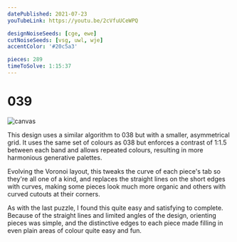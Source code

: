 ```yaml
---
datePublished: 2021-07-23
youTubeLink: https://youtu.be/2cVfuUCeWPQ

designNoiseSeeds: [cge, ewe]
cutNoiseSeeds: [vsg, uwl, wje]
accentColor: '#20c5a3'

pieces: 289
timeToSolve: 1:15:37
---
```


# 039

![canvas](https://res.cloudinary.com/abstract-puzzles/image/upload/w_2000/039_cge-ewe_vsg-uwl-wje?raw=true)

This design uses a similar algorithm to 038 but with a smaller, asymmetrical grid. It uses the same set of colours as 038 but enforces a contrast of 1:1.5 between each band and allows repeated colours, resulting in more harmonious generative palettes.

Evolving the Voronoi layout, this tweaks the curve of each piece's tab so they're all one of a kind, and replaces the straight lines on the short edges with curves, making some pieces look much more organic and others with curved cutouts at their corners.

As with the last puzzle, I found this quite easy and satisfying to complete. Because of the straight lines and limited angles of the design, orienting pieces was simple, and the distinctive edges to each piece made filling in even plain areas of colour quite easy and fun.
